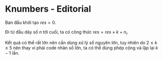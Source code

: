 # Knumbers - Editorial

Ban đầu khởi tạo $res = 0$.

Đi từ đầu dãy số $n$ tới cuối, ta có công thức $res = res \times k + n_i$.

Kết quả có thể rất lớn nên cần dùng xử lý số nguyên lớn, tuy nhiên do $2 \le k \le 5$ nên thay vì phải code nhân số lớn, ta có thể dùng phép cộng và lặp lại $k-1$ lần.